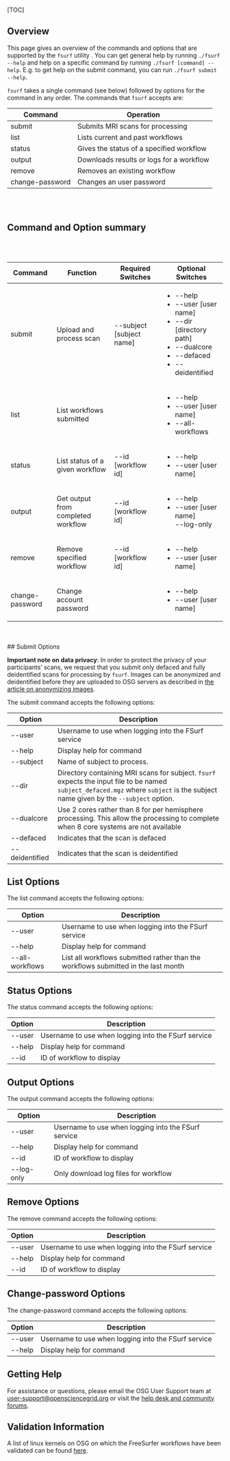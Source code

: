 [title]: - "Fsurf Command Reference"
[TOC]


## Overview

This page gives an overview of the commands and options that are supported by
the `fsurf` utility .  You can get general help by running `./fsurf --help` and
help on a specific command by running `./fsurf [command] --help`.  E.g. to get
help on the submit command, you can run `./fsurf submit --help`.  

`fsurf` takes a single command (see below) followed by options for the command in
any order.  The commands that `fsurf` accepts are:

| Command | Operation |
| ------- | --------- |
| submit  | Submits MRI scans for processing | 
| list    | Lists current and past workflows |
| status  | Gives the status of a specified workflow | 
| output  | Downloads results or logs for a workflow |
| remove  | Removes an existing workflow | 
| change-password | Changes an user password | 


<br/>
<br/>

## Command and Option summary
<br/>
<br/>


| Command   | Function    | Required Switches | Optional Switches |
| --------- | ----------- | ---------------   | ------------  |
| submit          | Upload and process scan            | --subject [subject name] | <ul><li>--help</li> <li>--user [user name]</li><li>--dir [directory path]</li><li>--dualcore</li><li>--defaced</li><li> --deidentified</li></ul> |
| list            | List workflows submitted           | | <ul><li>--help</li> <li>--user [user name]</li><li>--all-workflows</li></ul> |
| status          | List status of a given workflow    | --id [workflow id] | <ul><li>--help</li> <li>--user [user name]</li></ul>  |
| output          | Get output from completed workflow | --id [workflow id] | <ul><li>--help</li> <li>--user [user name]</li>--log-only</li></ul> |
| remove          | Remove specified workflow          | --id [workflow id] |<ul><li>--help</li> <li>--user [user name]</li></ul> |
| change-password | Change account password            |  | <ul><li>--help</li> <li>--user [user name]</li></ul> |


<br/>
<br/>
## Submit Options

**Important note on data privacy**:  In order to protect the privacy of your
participants’ scans, we request that you submit only defaced and fully
deidentified scans for processing by `fsurf`.  Images can be anonymized and
deidentified before they are uploaded to OSG servers as described in [the
article on anonymizing
images](https://support.opensciencegrid.org/support/solutions/articles/12000008493-anonymizing-images).

The submit command accepts the following options:

| Option | Description |
| ------ | ----------- |
| --user | Username to use when logging into the FSurf service |
| --help | Display help for command |
| --subject | Name of subject to process.  | 
| --dir | Directory containing MRI scans for subject.  `fsurf` expects the input file to be named `subject_defaced.mgz` where `subject` is the subject name given by the `--subject` option. |
| --dualcore | Use 2 cores rather than 8 for per hemisphere processing.  This allow the processing to complete when 8 core systems are not available |
| --defaced | Indicates that the scan is defaced |
| --deidentified | Indicates that the scan is deidentified |

## List Options

The list command accepts the following options:

| Option | Description |
| ------ | ----------- |
| --user | Username to use when logging into the FSurf service |
| --help | Display help for command |
| --all-workflows | List all workflows submitted rather than the workflows submitted in the last month | 

## Status Options

The status command accepts the following options:

| Option | Description |
| ------ | ----------- |
| --user | Username to use when logging into the FSurf service |
| --help | Display help for command |
| --id   | ID of workflow to display |

## Output Options

The output command accepts the following options:

| Option | Description |
| ------ | ----------- |
| --user | Username to use when logging into the FSurf service |
| --help | Display help for command |
| --id   | ID of workflow to display |
| --log-only | Only download log files for workflow  |

## Remove Options

The remove command accepts the following options:

| Option | Description |
| ------ | ----------- |
| --user | Username to use when logging into the FSurf service |
| --help | Display help for command |
| --id   | ID of workflow to display |


## Change-password Options

The change-password command accepts the following options:

| Option | Description |
| ------ | ----------- |
| --user | Username to use when logging into the FSurf service |
| --help | Display help for command |

## Getting Help
For assistance or questions, please email the OSG User Support team  at
[user-support@opensciencegrid.org](mailto:user-support@opensciencegrid.org) or
visit the [help desk and community forums](http://support.opensciencegrid.org).


## Validation Information
A list of linux kernels on OSG  on which the FreeSurfer workflows have been
validated can be found
[here](https://support.opensciencegrid.org/support/solutions/articles/12000008494-freesurfer-validation-on-the-osg-).

